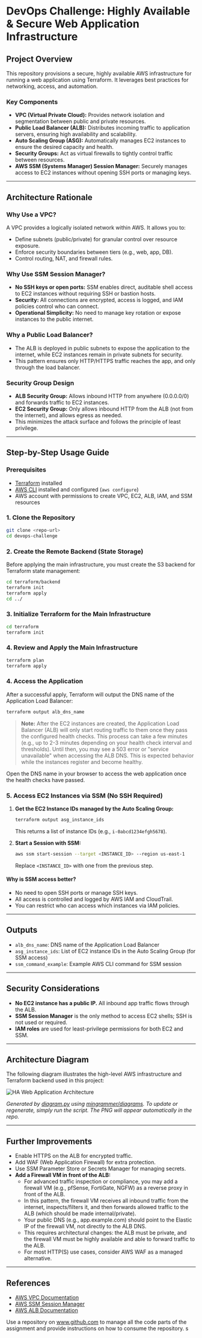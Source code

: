 # DevOps Challenge: Highly Available & Secure Web Application Infrastructure

## Project Overview
This repository provisions a secure, highly available AWS infrastructure for running a web application using Terraform. It leverages best practices for networking, access, and automation.

### Key Components
- **VPC (Virtual Private Cloud):** Provides network isolation and segmentation between public and private resources.
- **Public Load Balancer (ALB):** Distributes incoming traffic to application servers, ensuring high availability and scalability.
- **Auto Scaling Group (ASG):** Automatically manages EC2 instances to ensure the desired capacity and health.
- **Security Groups:** Act as virtual firewalls to tightly control traffic between resources.
- **AWS SSM (Systems Manager) Session Manager:** Securely manages access to EC2 instances without opening SSH ports or managing keys.

---

## Architecture Rationale

### Why Use a VPC?
A VPC provides a logically isolated network within AWS. It allows you to:
- Define subnets (public/private) for granular control over resource exposure.
- Enforce security boundaries between tiers (e.g., web, app, DB).
- Control routing, NAT, and firewall rules.

### Why Use SSM Session Manager?
- **No SSH keys or open ports:** SSM enables direct, auditable shell access to EC2 instances without requiring SSH or bastion hosts.
- **Security:** All connections are encrypted, access is logged, and IAM policies control who can connect.
- **Operational Simplicity:** No need to manage key rotation or expose instances to the public internet.

### Why a Public Load Balancer?
- The ALB is deployed in public subnets to expose the application to the internet, while EC2 instances remain in private subnets for security.
- This pattern ensures only HTTP/HTTPS traffic reaches the app, and only through the load balancer.

### Security Group Design
- **ALB Security Group:** Allows inbound HTTP from anywhere (0.0.0.0/0) and forwards traffic to EC2 instances.
- **EC2 Security Group:** Only allows inbound HTTP from the ALB (not from the internet), and allows egress as needed.
- This minimizes the attack surface and follows the principle of least privilege.

---

## Step-by-Step Usage Guide

### Prerequisites
- [Terraform](https://www.terraform.io/downloads.html) installed
- [AWS CLI](https://aws.amazon.com/cli/) installed and configured (`aws configure`)
- AWS account with permissions to create VPC, EC2, ALB, IAM, and SSM resources

### 1. Clone the Repository
```sh
git clone <repo-url>
cd devops-challenge
```

### 2. Create the Remote Backend (State Storage)
Before applying the main infrastructure, you must create the S3 backend for Terraform state management:
```sh
cd terraform/backend
terraform init
terraform apply
cd ../
```

### 3. Initialize Terraform for the Main Infrastructure
```sh
cd terraform
terraform init
```

### 4. Review and Apply the Main Infrastructure
```sh
terraform plan
terraform apply
```

### 4. Access the Application
After a successful apply, Terraform will output the DNS name of the Application Load Balancer:
```sh
terraform output alb_dns_name
```

> **Note:**
> After the EC2 instances are created, the Application Load Balancer (ALB) will only start routing traffic to them once they pass the configured health checks. This process can take a few minutes (e.g., up to 2-3 minutes depending on your health check interval and thresholds). Until then, you may see a 503 error or "service unavailable" when accessing the ALB DNS. This is expected behavior while the instances register and become healthy.

Open the DNS name in your browser to access the web application once the health checks have passed.

### 5. Access EC2 Instances via SSM (No SSH Required)
1. **Get the EC2 Instance IDs managed by the Auto Scaling Group:**
   ```sh
   terraform output asg_instance_ids
   ```
   This returns a list of instance IDs (e.g., `i-0abcd1234efgh5678`).

2. **Start a Session with SSM:**
   ```sh
   aws ssm start-session --target <INSTANCE_ID> --region us-east-1
   ```
   Replace `<INSTANCE_ID>` with one from the previous step.

#### Why is SSM access better?
- No need to open SSH ports or manage SSH keys.
- All access is controlled and logged by AWS IAM and CloudTrail.
- You can restrict who can access which instances via IAM policies.

---

## Outputs
- `alb_dns_name`: DNS name of the Application Load Balancer
- `asg_instance_ids`: List of EC2 instance IDs in the Auto Scaling Group (for SSM access)
- `ssm_command_example`: Example AWS CLI command for SSM session

---

## Security Considerations
- **No EC2 instance has a public IP.** All inbound app traffic flows through the ALB.
- **SSM Session Manager** is the only method to access EC2 shells; SSH is not used or required.
- **IAM roles** are used for least-privilege permissions for both EC2 and SSM.

---

## Architecture Diagram

The following diagram illustrates the high-level AWS infrastructure and Terraform backend used in this project:

![HA Web Application Architecture](./ha_web_application_architecture.png)

*Generated by [diagram.py](diagram.py) using [mingrammer/diagrams](https://github.com/mingrammer/diagrams). To update or regenerate, simply run the script. The PNG will appear automatically in the repo.*

---

## Further Improvements
- Enable HTTPS on the ALB for encrypted traffic.
- Add WAF (Web Application Firewall) for extra protection.
- Use SSM Parameter Store or Secrets Manager for managing secrets.
- **Add a Firewall VM in front of the ALB:**
    - For advanced traffic inspection or compliance, you may add a firewall VM (e.g., pfSense, FortiGate, NGFW) as a reverse proxy in front of the ALB.
    - In this pattern, the firewall VM receives all inbound traffic from the internet, inspects/filters it, and then forwards allowed traffic to the ALB (which should be made internal/private).
    - Your public DNS (e.g., app.example.com) should point to the Elastic IP of the firewall VM, not directly to the ALB DNS.
    - This requires architectural changes: the ALB must be private, and the firewall VM must be highly available and able to forward traffic to the ALB.
    - For most HTTP(S) use cases, consider AWS WAF as a managed alternative.

---

## References
- [AWS VPC Documentation](https://docs.aws.amazon.com/vpc/latest/userguide/what-is-amazon-vpc.html)
- [AWS SSM Session Manager](https://docs.aws.amazon.com/systems-manager/latest/userguide/session-manager.html)
- [AWS ALB Documentation](https://docs.aws.amazon.com/elasticloadbalancing/latest/application/introduction.html)

Use a repository on www.github.com to manage all the code parts of the assignment and provide instructions on how to consume the repository.
s
